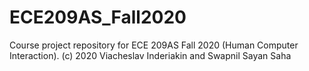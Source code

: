 # ECE209AS_Fall2020
Course project repository for ECE 209AS Fall 2020 (Human Computer Interaction). (c) 2020 Viacheslav Inderiakin and Swapnil Sayan Saha
